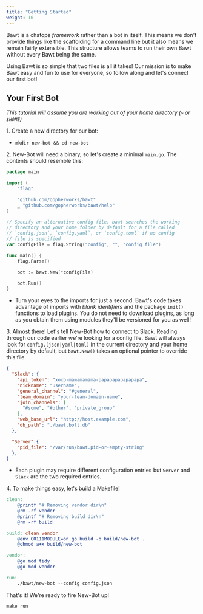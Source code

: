 ```yaml
---
title: "Getting Started"
weight: 10
---
```


Bawt is a chatops _framework_ rather than a bot in itself. This means we don't provide things like the scaffolding for a command line but it also means we remain fairly extensible. This structure allows teams to run their own Bawt without every Bawt being the same.

Using Bawt is so simple that two files is all it takes! Our mission is to make Bawt easy and fun to use for everyone, so follow along and let's connect our first bot!

## Your First Bot

_This tutorial will assume you are working out of your home directory (`~` or `$HOME`)_

1\. Create a new directory for our bot:

  - `mkdir new-bot && cd new-bot`

2\. New-Bot will need a binary, so let's create a minimal `main.go`. The contents should resemble this:

```go
package main

import (
	"flag"

	"github.com/gopherworks/bawt"
	_ "github.com/gopherworks/bawt/help"
)

// Specify an alternative config file. bawt searches the working
// directory and your home folder by default for a file called
// `config.json`, `config.yaml`, or `config.toml` if no config
// file is specified
var configFile = flag.String("config", "", "config file")

func main() {
	flag.Parse()

	bot := bawt.New(*configFile)

	bot.Run()
}

```

- Turn your eyes to the imports for just a second. Bawt's code takes advantage of imports with _blank identifiers_ and the package `init()` functions to load plugins. You do not need to download plugins, as long as you obtain them using modules they'll be versioned for you as well!

3\. Almost there! Let's tell New-Bot how to connect to Slack. Reading through our code earlier we're looking for a config file. Bawt will always look for `config.(json|yaml|toml)` in the current directory and your home directory by default, but `bawt.New()` takes an optional pointer to override this file.

```json
{
  "Slack": {
    "api_token": "xoxb-mamamamama-papapapapapapapa",
    "nickname": "username",
    "general_channel": "#general",
    "team_domain": "your-team-domain-name",
    "join_channels": [
      "#some", "#other", "private_group"
    ],
    "web_base_url": "http://host.example.com",
    "db_path": "./bawt.bolt.db"
  },

  "Server":{
    "pid_file": "/var/run/bawt.pid-or-empty-string"
  },
}
```

- Each plugin may require different configuration entries but `Server` and `Slack` are the two required entries.

4\. To make things easy, let's build a Makefile!

```Makefile
clean:
	@printf "# Removing vendor dir\n"
	@rm -rf vendor
	@printf "# Removing build dir\n"
	@rm -rf build

build: clean vendor
	@env GO111MODULE=on go build -o build/new-bot .
	@chmod a+x build/new-bot

vendor:
	@go mod tidy
	@go mod vendor

run:
    ./bawt/new-bot --config config.json
```

That's it! We're ready to fire New-Bot up!

`make run`